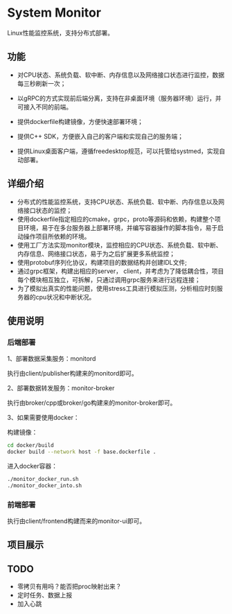 # System Monitor

Linux性能监控系统，支持分布式部署。

## 功能

- 对CPU状态、系统负载、软中断、内存信息以及网络接口状态进行监控，数据每三秒刷新一次；

- 以gRPC的方式实现前后端分离，支持在非桌面环境（服务器环境）运行，并可接入不同的前端。

- 提供dockerfile构建镜像，方便快速部署环境；

- 提供C++ SDK，方便嵌入自己的客户端和实现自己的服务端；

- 提供Linux桌面客户端，遵循freedesktop规范，可以托管给systmed，实现自动部署。



## 详细介绍

* 分布式的性能监控系统，支持CPU状态、系统负载、软中断、内存信息以及网络接口状态的监控；
* 使用dockerfile指定相应的cmake，grpc，proto等源码和依赖，构建整个项目环境，易于在多台服务器上部署环境，并编写容器操作的脚本指令，易于启动操作项目所依赖的环境。
* 使用工厂方法实现monitor模块，监控相应的CPU状态、系统负载、软中断、内存信息、网络接口状态，易于为之后扩展更多系统监控；
* 使用protobuf序列化协议，构建项目的数据结构并创建IDL文件;
* 通过grpc框架，构建出相应的server， client，并考虑为了降低耦合性，项目每个模块相互独立，可拆解，只通过调用grpc服务来进行远程连接；
* 为了模拟出真实的性能问题，使用stress工具进行模拟压测，分析相应时刻服务器的cpu状况和中断状况。

## 使用说明

### 后端部署

1、部署数据采集服务：monitord

执行由client/publisher构建来的monitord即可。

2、部署数据转发服务：monitor-broker

执行由broker/cpp或broker/go构建来的monitor-broker即可。

3、如果需要使用docker：

构建镜像：

```bash
cd docker/build
docker build --network host -f base.dockerfile .
```

进入docker容器：

```bash
./monitor_docker_run.sh
./monitor_docker_into.sh
```

### 前端部署

执行由client/frontend构建而来的monitor-ui即可。

## 项目展示



## TODO

- 零拷贝有用吗？能否把proc映射出来？
- 定时任务、数据上报
- 加入心跳
